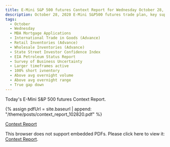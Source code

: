 ```yaml
---
title: E-Mini S&P 500 futures Context Report for Wednesday October 28, 2020
description: October 28, 2020 E-Mini S&P500 futures trade plan, key support and resistance zones, and volatility analysis.
tags:
  - October
  - Wednesday
  - MBA Mortgage Applications 
  - International Trade in Goods (Advance) 
  - Retail Inventories (Advance) 
  - Wholesale Inventories (Advance) 
  - State Street Investor Confidence Index 
  - EIA Petroleum Status Report 
  - Survey of Business Uncertainty 
  - Larger timeframes active
  - 100% short ivnentory
  - Above avg overnight volume
  - Above avg overnight range
  - True gap down
---
```


Today's E-Mini S&P 500 futures Context Report.

{% assign pdfUrl = site.baseurl | append: "/theme/posts/context_report_102820.pdf" %}

<a href="{{pdfUrl}}">Context Report</a>

<object data="{{pdfUrl}}" type="application/pdf" width="700px" height="700px">
    <p>This browser does not support embedded PDFs. Please click here to view it: <a href="{{pdfUrl}}">Context Report</a>.</p>
</object>

